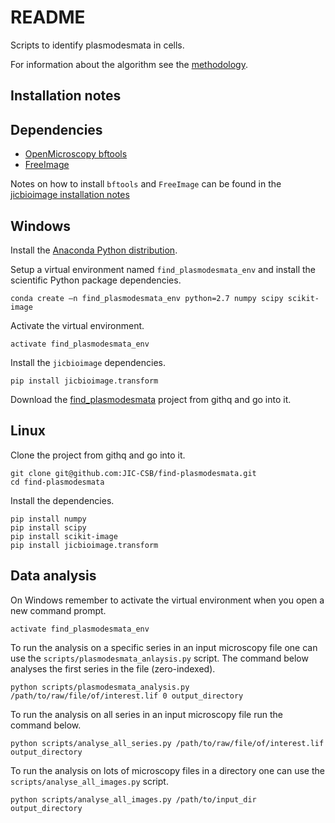# README

Scripts to identify plasmodesmata in cells.

For information about the algorithm see the [methodology](methodology.md).

## Installation notes

## Dependencies

- [OpenMicroscopy bftools](http://www.openmicroscopy.org/site/support/bio-formats5.1/users/comlinetools/)
- [FreeImage](http://freeimage.sourceforge.net/download.html)

Notes on how to install ``bftools`` and ``FreeImage`` can be found in the
[jicbioimage installation notes](http://jicbioimage.readthedocs.org/en/latest/installation_notes.html)

## Windows

Install the [Anaconda Python distribution](http://continuum.io/downloads).

Setup a virtual environment named ``find_plasmodesmata_env`` and install the
scientific Python package dependencies.

```
conda create –n find_plasmodesmata_env python=2.7 numpy scipy scikit-image
```

Activate the virtual environment.

```
activate find_plasmodesmata_env
```

Install the ``jicbioimage`` dependencies.

```
pip install jicbioimage.transform
```

Download the
[find_plasmodesmata](https://githq.nbi.ac.uk/rg-matthew-hartley/find-plasmodesmata)
project from githq and go into it.


## Linux

Clone the project from githq and go into it.

```
git clone git@github.com:JIC-CSB/find-plasmodesmata.git
cd find-plasmodesmata
```

Install the dependencies.

```
pip install numpy
pip install scipy
pip install scikit-image
pip install jicbioimage.transform
```

## Data analysis

On Windows remember to activate the virtual environment when you open a new
command prompt.

```
activate find_plasmodesmata_env
```

To run the analysis on a specific series in an input microscopy file one can
use the ``scripts/plasmodesmata_anlaysis.py`` script. The command below
analyses the first series in the file (zero-indexed).

```
python scripts/plasmodesmata_analysis.py /path/to/raw/file/of/interest.lif 0 output_directory
```
To run the analysis on all series in an input microscopy file run the command
below.

```
python scripts/analyse_all_series.py /path/to/raw/file/of/interest.lif output_directory
```

To run the analysis on lots of microscopy files in a directory one can use
the ``scripts/analyse_all_images.py`` script.

```
python scripts/analyse_all_images.py /path/to/input_dir output_directory
```
